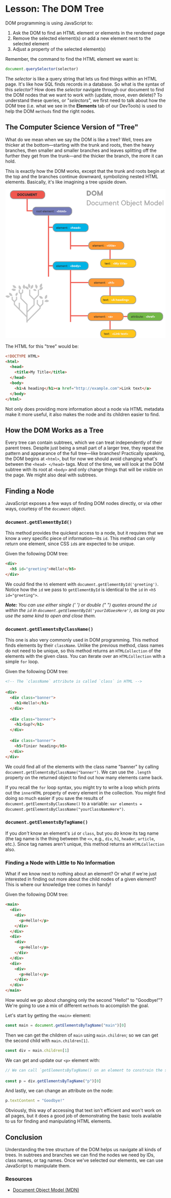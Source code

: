 # Lesson: The DOM Tree

DOM programming is using JavaScript to:

1. Ask the DOM to find an HTML element or elements in the rendered page
2. Remove the selected element(s) or add a new element next to the selected element
3. Adjust a property of the selected element(s)

Remember, the command to find the HTML element we want is:

```js
document.querySelector(selector)
```

The _selector_ is like a query string that lets us find things within an HTML page. It's like how SQL finds records in a database. So what is the syntax of this _selector_? How does the _selector_ navigate through our document to find the DOM nodes that we want to work with (update, move, even delete)? To understand these queries, or "_selectors_", we first need to talk about how the DOM tree (i.e. what we see in the **Elements** tab of our DevTools) is used to help the DOM `methods` find the right nodes.

## The Computer Science Version of "Tree"

What do we mean when we say the DOM is like a tree? Well, trees are thicker at the bottom—starting with the trunk and roots, then the heavy branches, then smaller and smaller branches and leaves splitting off the further they get from the trunk—and the thicker the branch, the more it can hold.

This is exactly how the DOM works, except that the trunk and roots begin at the top and the branches continue downward, symbolizing nested HTML elements. Basically, it's like imagining a tree upside down.

![Example of the JavaScript querySelector method](/public/images/front-end-web-programming-in-javascript/dom-tree.png)

The HTML for this "tree" would be:

```html
<!DOCTYPE HTML>
<html>
  <head>
    <title>My Title</title>
  </head>
  <body>
    <h1>A heading</h1><a href="http://example.com">Link text</a>
  </body>
</html>
```

Not only does providing more information about a node via HTML metadata make it more useful, it also makes the node and its children easier to find.

## How the DOM Works as a Tree

Every tree can contain subtrees, which we can treat independently of their parent trees. Despite just being a small part of a larger tree, they repeat the pattern and appearance of the full tree—like branches! Practically speaking, the DOM begins at `<html>`, but for now we should avoid changing what's between the `<head> </head>` tags. Most of the time, we will look at the DOM subtree with its root at `<body>` and only change things that will be visible on the page. We might also deal with subtrees.

## Finding a Node

JavaScript exposes a few ways of finding DOM nodes directly, or via other ways, courtesy of the `document` object.

### `document.getElementById()`

This method provides the quickest access to a node, but it requires that we know a very specific piece of information—its `id`. This method can only return one element, since CSS `id`s are expected to be unique.

Given the following DOM tree:

```html
<div>
  <h5 id="greeting">Hello!</h5>
</div>
```

We could find the `h5` element with `document.getElementById('greeting')`. Notice how the `id` we pass to `getElementById` is identical to the `id` in `<h5 id="greeting">`.

_**Note:** You can use either single (' ') or double (" ") quotes around the `id` within the `id` in `document.getElementById('yourIdGoesHere')`, as long as you use the same kind to open and close them._

### `document.getElementsByClassName()`

This one is also very commonly used in DOM programming. This method finds elements by their `className`. Unlike the previous method, class names do not need to be unique, so this method returns an `HTMLCollection` of the elements with the given class. You can iterate over an `HTMLCollection` with a simple `for` loop.

Given the following DOM tree:

```html
<!-- The `className` attribute is called `class` in HTML -->

<div>
  <div class="banner">
    <h1>Hello!</h1>
  </div>

  <div class="banner">
    <h1>Sup?</h1>
  </div>

  <div class="banner">
    <h5>Tinier heading</h5>
  </div>
</div>
```

We could find all of the elements with the class name "banner" by calling `document.getElementsByClassName("banner")`. We can use the `.length` property on the returned object to find out how many elements came back.

If you recall the `for` loop syntax, you might try to write a loop which prints out the `innerHTML` property of every element in the collection. You might find doing so much easier if you save the results of `document.getElementsByClassName()` to a variable: `var elements = document.getElementsByClassName("yourClassNameHere")`.

### `document.getElementsByTagName()`

If you _don't_ know an element's `id` or `class`, but you _do_ know its tag name (the tag name is the thing between the `<>`, e.g., `div`, `h1`, `header`, `article`, etc.). Since tag names aren't unique, this method returns an `HTMLCollection` also.

### Finding a Node with Little to No Information

What if we know next to nothing about an element? Or what if we're just interested in finding out more about the child nodes of a given element? This is where our knowledge tree comes in handy!

Given the following DOM tree:

```html
<main>
  <div>
    <div>
      <p>Hello!</p>
    </div>
  </div>
  <div>
    <div>
      <p>Hello!</p>
    </div>
  </div>
  <div>
    <div>
      <p>Hello!</p>
    </div>
  </div>
</main>
```

How would we go about changing only the second "Hello!" to "Goodbye!"? We're going to use a mix of different `methods` to accomplish the goal.

Let's start by getting the `<main>` element:

```js
const main = document.getElementsByTagName("main")[0]
```

Then we can get the children of `main` using `main.children`; so we can get the second child with `main.children[1]`.

```js
const div = main.children[1]
```

We can get and update our `<p>` element with:

```js
// We can call `getElementsByTagName() on an element to constrain the search to its children!

const p = div.getElementsByTagName("p")[0]
```

And lastly, we can change an attribute on the node:

```js
p.textContent = "Goodbye!"
```

Obviously, this way of accessing that text isn't efficient and won't work on all pages, but it does a good job of demonstrating the basic tools available to us for finding and manipulating HTML elements.

## Conclusion

Understanding the tree structure of the DOM helps us navigate all kinds of trees. In subtrees and branches we can find the nodes we need by IDs, class names, or tag names. Once we've selected our elements, we can use JavaScript to manipulate them.

### Resources

- [Document Object Model (MDN)](https://developer.mozilla.org/en-US/docs/Web/API/Document_Object_Model)
